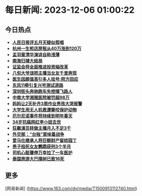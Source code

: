 
# 每日新闻: 2023-12-06 01:00:22
## 今日热点

- **[人民日报评五月天疑似假唱](https://www.163.com/search?keyword=%E4%BA%BA%E6%B0%91%E6%97%A5%E6%8A%A5%E8%AF%84%E4%BA%94%E6%9C%88%E5%A4%A9%E7%96%91%E4%BC%BC%E5%81%87%E5%94%B1)**
- **[杭州一生煎店房租从40万涨到120万](https://www.163.com/search?keyword=%E6%9D%AD%E5%B7%9E%E4%B8%80%E7%94%9F%E7%85%8E%E5%BA%97%E6%88%BF%E7%A7%9F%E4%BB%8E40%E4%B8%87%E6%B6%A8%E5%88%B0120%E4%B8%87)**
- **[孟羽童清华演讲自称浅薄](https://www.163.com/search?keyword=%E5%AD%9F%E7%BE%BD%E7%AB%A5%E6%B8%85%E5%8D%8E%E6%BC%94%E8%AE%B2%E8%87%AA%E7%A7%B0%E6%B5%85%E8%96%84)**
- **[南海归墟大结局](https://www.163.com/search?keyword=%E5%8D%97%E6%B5%B7%E5%BD%92%E5%A2%9F%E5%A4%A7%E7%BB%93%E5%B1%80)**
- **[证监会将全面推进投资端改革](https://www.163.com/search?keyword=%E8%AF%81%E7%9B%91%E4%BC%9A%E5%B0%86%E5%85%A8%E9%9D%A2%E6%8E%A8%E8%BF%9B%E6%8A%95%E8%B5%84%E7%AB%AF%E6%94%B9%E9%9D%A9)**
- **[八旬大爷误把主播当女友千里奔现](https://www.163.com/search?keyword=%E5%85%AB%E6%97%AC%E5%A4%A7%E7%88%B7%E8%AF%AF%E6%8A%8A%E4%B8%BB%E6%92%AD%E5%BD%93%E5%A5%B3%E5%8F%8B%E5%8D%83%E9%87%8C%E5%A5%94%E7%8E%B0)**
- **[医生因颜值高引多人挂号:院方回应](https://www.163.com/search?keyword=%E5%8C%BB%E7%94%9F%E5%9B%A0%E9%A2%9C%E5%80%BC%E9%AB%98%E5%BC%95%E5%A4%9A%E4%BA%BA%E6%8C%82%E5%8F%B7+%E9%99%A2%E6%96%B9%E5%9B%9E%E5%BA%94)**
- **[东风11牵引复兴号测试道路](https://www.163.com/search?keyword=%E4%B8%9C%E9%A3%8E11%E7%89%B5%E5%BC%95%E5%A4%8D%E5%85%B4%E5%8F%B7%E6%B5%8B%E8%AF%95%E9%81%93%E8%B7%AF)**
- **[深圳街头奔驰跑车失控撞飞路人](https://www.163.com/search?keyword=%E6%B7%B1%E5%9C%B3%E8%A1%97%E5%A4%B4%E5%A5%94%E9%A9%B0%E8%B7%91%E8%BD%A6%E5%A4%B1%E6%8E%A7%E6%92%9E%E9%A3%9E%E8%B7%AF%E4%BA%BA)**
- **[中南大学湘雅医院被罚超98万](https://www.163.com/search?keyword=%E4%B8%AD%E5%8D%97%E5%A4%A7%E5%AD%A6%E6%B9%98%E9%9B%85%E5%8C%BB%E9%99%A2%E8%A2%AB%E7%BD%9A%E8%B6%8598%E4%B8%87)**
- **[妈妈让2天补齐3周作业男孩大哭报警](https://www.163.com/search?keyword=%E5%A6%88%E5%A6%88%E8%AE%A92%E5%A4%A9%E8%A1%A5%E9%BD%903%E5%91%A8%E4%BD%9C%E4%B8%9A%E7%94%B7%E5%AD%A9%E5%A4%A7%E5%93%AD%E6%8A%A5%E8%AD%A6)**
- **[大学生用无人机救遭撕咬保护动物](https://www.163.com/search?keyword=%E5%A4%A7%E5%AD%A6%E7%94%9F%E7%94%A8%E6%97%A0%E4%BA%BA%E6%9C%BA%E6%95%91%E9%81%AD%E6%92%95%E5%92%AC%E4%BF%9D%E6%8A%A4%E5%8A%A8%E7%89%A9)**
- **[厄尔尼诺事件将持续到明年春天](https://www.163.com/search?keyword=%E5%8E%84%E5%B0%94%E5%B0%BC%E8%AF%BA%E4%BA%8B%E4%BB%B6%E5%B0%86%E6%8C%81%E7%BB%AD%E5%88%B0%E6%98%8E%E5%B9%B4%E6%98%A5%E5%A4%A9)**
- **[34岁抗癌网红李小妞去世](https://www.163.com/search?keyword=34%E5%B2%81%E6%8A%97%E7%99%8C%E7%BD%91%E7%BA%A2%E6%9D%8E%E5%B0%8F%E5%A6%9E%E5%8E%BB%E4%B8%96)**
- **[狂飙演员转做主播月入不足3千](https://www.163.com/search?keyword=%E7%8B%82%E9%A3%99%E6%BC%94%E5%91%98%E8%BD%AC%E5%81%9A%E4%B8%BB%E6%92%AD%E6%9C%88%E5%85%A5%E4%B8%8D%E8%B6%B33%E5%8D%83)**
- **[外交部：“台独”意味着战争](https://www.163.com/search?keyword=%E5%A4%96%E4%BA%A4%E9%83%A8%EF%BC%9A%E2%80%9C%E5%8F%B0%E7%8B%AC%E2%80%9D%E6%84%8F%E5%91%B3%E7%9D%80%E6%88%98%E4%BA%89)**
- **[爱马仕继承人将巨额财产留给园丁](https://www.163.com/search?keyword=%E7%88%B1%E9%A9%AC%E4%BB%95%E7%BB%A7%E6%89%BF%E4%BA%BA%E5%B0%86%E5%B7%A8%E9%A2%9D%E8%B4%A2%E4%BA%A7%E7%95%99%E7%BB%99%E5%9B%AD%E4%B8%81)**
- **[男子掐死女友鹦鹉获刑3个半月](https://www.163.com/search?keyword=%E7%94%B7%E5%AD%90%E6%8E%90%E6%AD%BB%E5%A5%B3%E5%8F%8B%E9%B9%A6%E9%B9%89%E8%8E%B7%E5%88%913%E4%B8%AA%E5%8D%8A%E6%9C%88)**
- **[司机心脏骤停万幸拉了一车医护](https://www.163.com/search?keyword=%E5%8F%B8%E6%9C%BA%E5%BF%83%E8%84%8F%E9%AA%A4%E5%81%9C%E4%B8%87%E5%B9%B8%E6%8B%89%E4%BA%86%E4%B8%80%E8%BD%A6%E5%8C%BB%E6%8A%A4)**
- **[泰国旅游大巴撞树已致16死](https://www.163.com/search?keyword=%E6%B3%B0%E5%9B%BD%E6%97%85%E6%B8%B8%E5%A4%A7%E5%B7%B4%E6%92%9E%E6%A0%91%E5%B7%B2%E8%87%B416%E6%AD%BB)**

## 更多
[网易新闻] (https://www.163.com/dy/media/T1500913112740.html)
